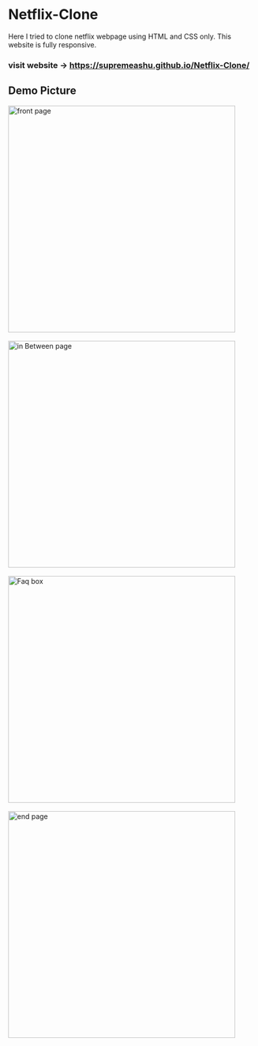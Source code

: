 # Netflix-Clone
Here I tried to clone netflix webpage using HTML and CSS only.
This website is fully responsive. <br>
### visit website -> https://supremeashu.github.io/Netflix-Clone/
## Demo Picture
<img width="460" alt="front page" src="https://github.com/supremeashu/Netflix-Clone/assets/145740067/e16560f4-a6f0-4f73-847a-b2395e163640">
<br><br>
<img width="460" alt="in Between page" src="https://github.com/supremeashu/Netflix-Clone/assets/145740067/b6cdd29b-779b-4e81-b6bc-b69d59ac338e">
<br><br>
<img width="460" alt="Faq box" src="https://github.com/supremeashu/Netflix-Clone/assets/145740067/a0e50559-532c-4e49-88a2-4be991c64929">
<br><br>
<img width="460" alt="end page" src="https://github.com/supremeashu/Netflix-Clone/assets/145740067/4419abde-bc35-467c-96b9-77f82b487325">
<br>
